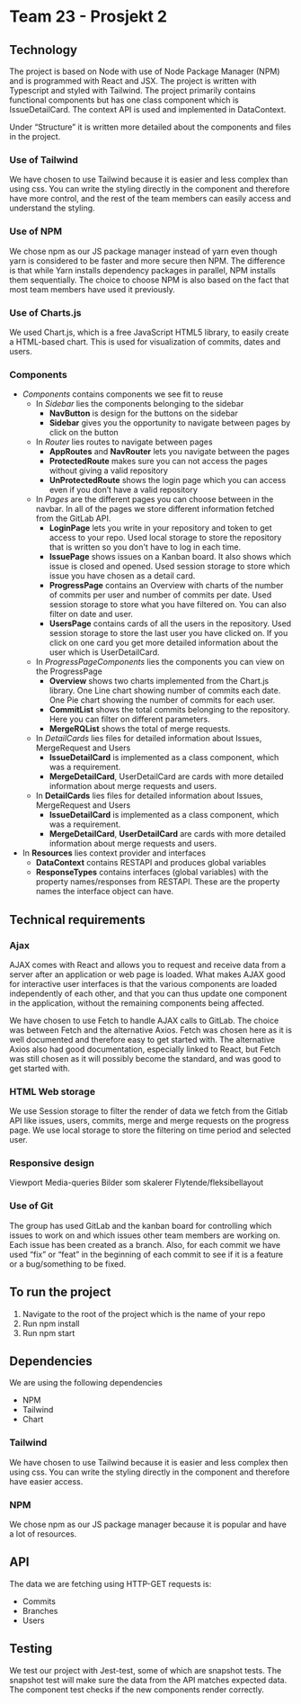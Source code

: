 # Team 23 - Prosjekt 2

## Technology
The project is based on Node with use of Node Package Manager (NPM) and is programmed with React and JSX. The project is written with Typescript and styled with Tailwind. The project primarily contains functional components but has one class component which is IssueDetailCard. The context API is used and implemented in DataContext. 

Under “Structure” it is written more detailed about the components and files in the project.

### Use of Tailwind
We have chosen to use Tailwind because it is easier and less complex than using css. You can write the styling directly in the component and therefore have more control, and the rest of the team members can easily access and understand the styling.

### Use of NPM
We chose npm as our JS package manager instead of yarn even though yarn is considered to be faster and more secure then NPM. The difference is that while Yarn installs dependency packages in parallel, NPM installs them sequentially. The choice to choose NPM is also based on the fact that most team members have used it previously.

### Use of Charts.js
We used Chart.js, which is a free JavaScript HTML5 library, to easily create a HTML-based chart. This is used for visualization of commits, dates and users. 

### Components
* *Components* contains components we see fit to reuse
    * In *Sidebar* lies the components belonging to the sidebar
        * **NavButton** is design for the buttons on the sidebar
        * **Sidebar** gives you the opportunity to navigate between pages by click on the button
    * In *Router* lies routes to navigate between pages
        * **AppRoutes** and **NavRouter** lets you navigate between the pages
        * **ProtectedRoute** makes sure you can not access the pages without giving a valid repository
        * **UnProtectedRoute** shows the login page which you can access even if you don’t have a valid repository
    * In *Pages* are the different pages you can choose between in the navbar. In all of the pages we store different information fetched from the GitLab API. 
        * **LoginPage** lets you write in your repository and token to get access to your repo. Used local storage to store the repository that is written so you don't have to log in each time.
        * **IssuePage** shows issues on a Kanban board. It also shows which issue is closed and opened. Used session storage to store which issue you have chosen as a detail card.
        * **ProgressPage** contains an Overview with charts of the number of commits per user and number of commits per date. Used session storage to store what you have filtered on. You can also filter on date and user.
        * **UsersPage** contains cards of all the users in the repository. Used session storage to store the last user you have clicked on. If you click on one card you get more detailed information about the user which is UserDetailCard.
    * In *ProgressPageComponents* lies the components you can view on the ProgressPage
        * **Overview** shows two charts implemented from the Chart.js library. One Line chart showing number of commits each date. One Pie chart showing the number of commits for each user.
        * **CommitList** shows the total commits belonging to the repository. Here you can filter on different parameters.
        * **MergeRQList** shows the total of merge requests.
    * In *DetailCards* lies files for detailed information about Issues, MergeRequest and Users
        * **IssueDetailCard** is implemented as a class component, which was a requirement.  
        * **MergeDetailCard**, UserDetailCard are cards with more detailed information about merge requests and users.
    * In **DetailCards** lies files for detailed information about Issues, MergeRequest and Users
        * **IssueDetailCard** is implemented as a class component, which was a requirement.  
        * **MergeDetailCard**, **UserDetailCard** are cards with more detailed information about merge requests and users.
* In **Resources** lies context provider and interfaces
    * **DataContext** contains RESTAPI and produces global variables
    * **ResponseTypes** contains interfaces (global variables) with the property names/responses from RESTAPI. These are the property names the interface object can have.

## Technical requirements
### Ajax
AJAX comes with React and allows you to request and receive data from a server after an application or web page is loaded. What makes AJAX good for interactive user interfaces is that the various components are loaded independently of each other, and that you can thus update one component in the application, without the remaining components being affected.

We have chosen to use Fetch to handle AJAX calls to GitLab. The choice was between Fetch and the alternative Axios. Fetch was chosen here as it is well documented and therefore easy to get started with. The alternative Axios also had good documentation, especially linked to React, but Fetch was still chosen as it will possibly become the standard, and was good to get started with.

### HTML Web storage
We use Session storage to filter the render of data we fetch from the Gitlab API like issues, users, commits, merge and merge requests on the progress page. We use local storage to store the filtering on time period and selected user. 

### Responsive design 
Viewport
Media-queries
Bilder som skalerer
Flytende/fleksibellayout

### Use of Git
The group has used GitLab and the kanban board for controlling which issues to work on and which issues other team members are working on. Each issue has been created as a branch. Also, for each commit we have used “fix” or “feat” in the beginning of each commit to see if it is a feature or a bug/something to be fixed. 

## To run the project 
1. Navigate to the root of the project which is the name of your repo
2. Run npm install
3. Run npm start

## Dependencies
We are using the following dependencies
* NPM
* Tailwind
* Chart

### Tailwind
We have chosen to use Tailwind because it is easier and less complex then using css. You can write the styling directly in the component and therefore have easier access.

### NPM
We chose npm as our JS package manager because it is popular and have a lot of resources. 

## API
The data we are fetching using HTTP-GET requests is:
* Commits
* Branches
* Users

## Testing
We test our project with Jest-test, some of which are snapshot tests. The snapshot test will make sure the data from the API matches expected data. The component test checks if the new components render correctly. 




 








